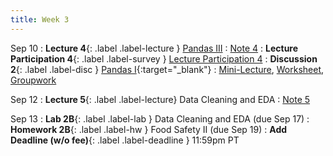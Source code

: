 ```yaml
---
title: Week 3
---
```


Sep 10
: **Lecture 4**{: .label .label-lecture } [Pandas III](lecture/lec04)
    : [Note 4](https://ds100.org/course-notes/pandas_3/pandas_3.html)
: **Lecture Participation 4**{: .label .label-survey } [Lecture Participation 4](https://app.sli.do/event/chXtk54pm35ApFazDcetDQ/embed/polls/205c0668-d2e6-486e-bb5c-eae6f750d976)
: **Discussion 2**{: .label .label-disc } [Pandas I](https://drive.google.com/file/d/1FNh1edFb8tUGM5TgAEVjz8exqmDIoCff/view){:target="_blank"}
    : [Mini-Lecture](https://youtu.be/-E3j9AWkilI), [Worksheet](https://data100.datahub.berkeley.edu/hub/user-redirect/git-pull?repo=https%3A%2F%2Fgithub.com%2FDS-100%2Ffa24-student&urlpath=lab%2Ftree%2Ffa24-student%2Fdisc%2Fdisc02%2Fdisc02-worksheet-blank.ipynb&branch=main), [Groupwork](https://data100.datahub.berkeley.edu/hub/user-redirect/git-pull?repo=https%3A%2F%2Fgithub.com%2FDS-100%2Ffa24-student&urlpath=lab%2Ftree%2Ffa24-student%2Fdisc%2Fdisc02%2Fdisc02_groupwork_blank.ipynb&branch=main)

Sep 12
: **Lecture 5**{: .label .label-lecture} Data Cleaning and EDA
    : [Note 5](https://ds100.org/course-notes/eda/eda.html)


Sep 13
: **Lab 2B**{: .label .label-lab } Data Cleaning and EDA (due Sep 17)
: **Homework 2B**{: .label .label-hw } Food Safety II (due Sep 19)
: **Add Deadline (w/o fee)**{: .label .label-deadline } 11:59pm PT